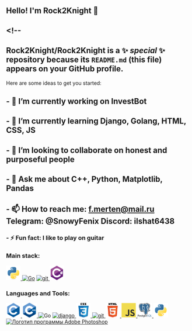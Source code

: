 ## Hello! I'm Rock2Knight 👋

## <!--
## **Rock2Knight/Rock2Knight** is a ✨ _special_ ✨ repository because its `README.md` (this file) appears on your GitHub profile.

Here are some ideas to get you started:

## - 🔭 I’m currently working on InvestBot
## - 🌱 I’m currently learning Django, Golang, HTML, CSS, JS
## - 👯 I’m looking to collaborate on honest and purposeful people
## - 💬 Ask me about C++, Python, Matplotlib, Pandas
## - 📫 How to reach me: f.merten@mail.ru Telegram: @SnowyFenix Discord: ilshat6438
<h3 align="left"> - ⚡ Fun fact: I like to play on guitar</h3>

<h3 align="left">Main stack:</h3>
<p align="left">
<a href="https://www.python.org" target="_blank" rel="noreferrer"> <img src="https://raw.githubusercontent.com/devicons/devicon/master/icons/python/python-original.svg" alt="python" width="40" height="40"/> </a>
<a href="https://go.dev/"><img class="js-headerLogo Header-logo" src="/images/go-logo-white.svg" alt="Go"></a>
<a href="https://git-scm.com/" target="_blank" rel="noreferrer"> <img src="https://www.vectorlogo.zone/logos/git-scm/git-scm-icon.svg" alt="git" width="40" height="40"/>
 <target="_blank" rel="noreferrer"> <img src="https://raw.githubusercontent.com/devicons/devicon/master/icons/csharp/csharp-original.svg" alt="csharp" width="40" height="40"/> </a>
</p>

<h3 align="left">Languages and Tools:</h3>
<p align="left">
<a href="https://www.cprogramming.com/" target="_blank" rel="noreferrer"> <img src="https://raw.githubusercontent.com/devicons/devicon/master/icons/c/c-original.svg" alt="c" width="40" height="40"/>
</a> <a href="https://www.w3schools.com/cpp/" target="_blank" rel="noreferrer"> <img src="https://raw.githubusercontent.com/devicons/devicon/master/icons/cplusplus/cplusplus-original.svg" alt="cplusplus" width="40" height="40"/> </a>
 <img class="js-headerLogo Header-logo" src="https://cdn.icon-icons.com/icons2/2699/PNG/512/golang_logo_icon_171073.png" alt="Go" width="40" height="40">
<a href="https://www.djangoproject.com/" target="_blank" rel="noreferrer"> <img src="https://cdn.worldvectorlogo.com/logos/django.svg" alt="django" width="40" height="40"/> </a>
<a href="https://www.w3schools.com/css/" target="_blank" rel="noreferrer"> <img src="https://raw.githubusercontent.com/devicons/devicon/master/icons/css3/css3-original-wordmark.svg" alt="css3" width="40" height="40"/> </a>
<a href="https://git-scm.com/" target="_blank" rel="noreferrer"> <img src="https://www.vectorlogo.zone/logos/git-scm/git-scm-icon.svg" alt="git" width="40" height="40"/> </a>
<a href="https://www.w3.org/html/" target="_blank" rel="noreferrer"> <img src="https://raw.githubusercontent.com/devicons/devicon/master/icons/html5/html5-original-wordmark.svg" alt="html5" width="40" height="40"/> </a>
<a href="https://developer.mozilla.org/en-US/docs/Web/JavaScript" target="_blank" rel="noreferrer"> <img src="https://raw.githubusercontent.com/devicons/devicon/master/icons/javascript/javascript-original.svg" alt="javascript" width="40" height="40"/> </a>
<a href="https://www.postgresql.org" target="_blank" rel="noreferrer"> <img src="https://raw.githubusercontent.com/devicons/devicon/master/icons/postgresql/postgresql-original-wordmark.svg" alt="postgresql" width="40" height="40"/> </a>
<a href="https://www.python.org" target="_blank" rel="noreferrer"> <img src="https://raw.githubusercontent.com/devicons/devicon/master/icons/python/python-original.svg" alt="python" width="40" height="40"/> </a>
<a href="https://commons.wikimedia.org/wiki/File:Adobe_Photoshop_CC_icon.svg?uselang=ru" class="mw-file-description"><img alt="Логотип программы Adobe Photoshop" src="//upload.wikimedia.org/wikipedia/commons/thumb/a/af/Adobe_Photoshop_CC_icon.svg/82px-Adobe_Photoshop_CC_icon.svg.png" decoding="async" width="82" height="80" class="mw-file-element" srcset="//upload.wikimedia.org/wikipedia/commons/thumb/a/af/Adobe_Photoshop_CC_icon.svg/123px-Adobe_Photoshop_CC_icon.svg.png 1.5x, //upload.wikimedia.org/wikipedia/commons/thumb/a/af/Adobe_Photoshop_CC_icon.svg/164px-Adobe_Photoshop_CC_icon.svg.png 2x" data-file-width="512" data-file-height="499" width="40" height="40"></a>
</p>

